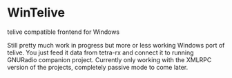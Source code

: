 # WinTelive
telive compatible frontend for Windows

Still pretty much work in progress but more or less working Windows port of telive.
You just feed it data from tetra-rx and connect it to running GNURadio companion
project. Currently only working with the XMLRPC version of the projects, completely
passive mode to come later.
